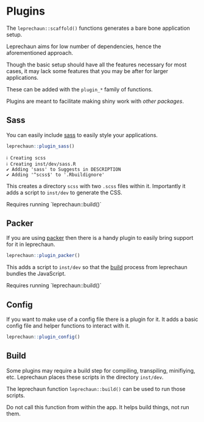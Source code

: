 # Plugins

The `leprechaun::scaffold()` functions generates a bare bone
application setup.

Leprechaun aims for low number of dependencies, hence the
aforementioned approach.

Though the basic setup should have all the features necessary
for most cases, it may lack some features that you may be after
for larger applications.

These can be added with the `plugin_*` family of functions.

<Note>
Plugins are meant to facilitate making shiny work 
with <i>other packages</i>.
</Note>

## Sass

You can easily include [sass](https://sass-lang.com/) to easily
style your applications.

```r
leprechaun::plugin_sass()
```

```
ℹ Creating scss
ℹ Creating inst/dev/sass.R
✔ Adding 'sass' to Suggests in DESCRIPTION
✔ Adding '^scss$' to '.Rbuildignore'
```

This creates a directory `scss` with two `.scss` files within it.
Importantly it adds a script to `inst/dev` to generate the CSS.

<Note type="tip">
Requires running `leprechaun::build()`
</Note>

## Packer

If you are using [packer](https://packer.john-coene.com/) then
there is a handy plugin to easily bring support for it in 
leprechaun.

```r
leprechaun::plugin_packer()
```

This adds a script to `inst/dev` so that the 
[build](/guide/plugins#build) process from leprechaun 
bundles the JavaScript.

<Note type="tip">
Requires running `leprechaun::build()`
</Note>

## Config

If you want to make use of a config file there is a plugin
for it. It adds a basic config file and helper functions
to interact with it.

```r
leprechaun::plugin_config()
```

## Build

Some plugins may require a build step for compiling, transpiling,
minifiying, etc. Leprechaun places these scripts in the directory
`inst/dev`.

The leprechaun function `leprechaun::build()` can be used to run
those scripts.

<Note type="warning">
Do not call this function from within the app.
It helps build things, not run them.
</Note>
